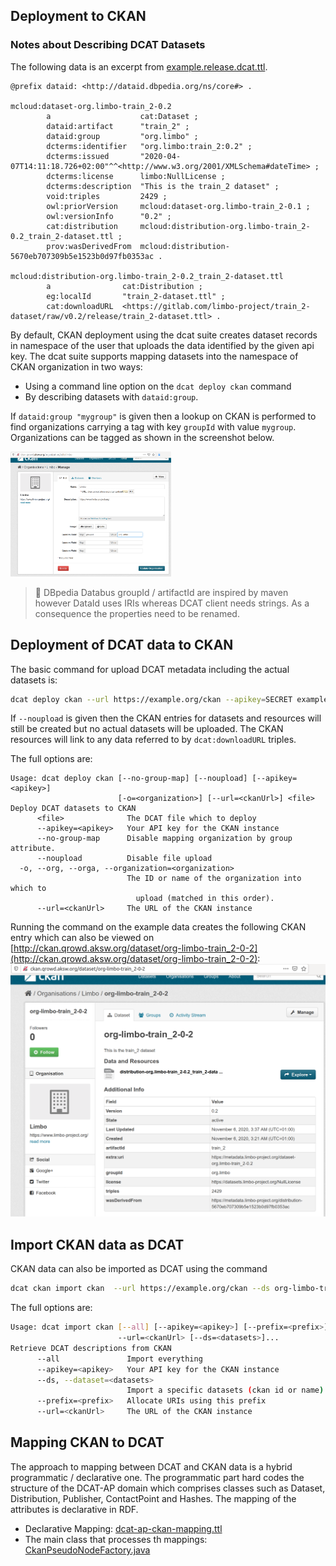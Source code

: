## Deployment to CKAN


### Notes about Describing DCAT Datasets

The following data is an excerpt from [example.release.dcat.ttl](example.release.dcat.ttl).

```turtle
@prefix dataid: <http://dataid.dbpedia.org/ns/core#> .

mcloud:dataset-org.limbo-train_2-0.2
        a                    cat:Dataset ;
        dataid:artifact      "train_2" ;
        dataid:group         "org.limbo" ;
        dcterms:identifier   "org.limbo:train_2:0.2" ;
        dcterms:issued       "2020-04-07T14:11:18.726+02:00"^^<http://www.w3.org/2001/XMLSchema#dateTime> ;
        dcterms:license      limbo:NullLicense ;
        dcterms:description  "This is the train_2 dataset" ;
        void:triples         2429 ;
        owl:priorVersion     mcloud:dataset-org.limbo-train_2-0.1 ;
        owl:versionInfo      "0.2" ;
        cat:distribution     mcloud:distribution-org.limbo-train_2-0.2_train_2-dataset.ttl ;
        prov:wasDerivedFrom  mcloud:distribution-5670eb707309b5e1523b0d97fb0353ac .

mcloud:distribution-org.limbo-train_2-0.2_train_2-dataset.ttl
        a                cat:Distribution ;
        eg:localId       "train_2-dataset.ttl" ;
        cat:downloadURL  <https://gitlab.com/limbo-project/train_2-dataset/raw/v0.2/release/train_2-dataset.ttl> .
```

By default, CKAN deployment using the dcat suite creates dataset records in namespace of the user that uploads the data identified by the given api key.
The dcat suite supports mapping datasets into the namespace of CKAN organization in two ways:

* Using a command line option on the `dcat deploy ckan` command
* By describing datasets with `dataid:group`.

If `dataid:group "mygroup"` is given then a lookup on CKAN is performed to find organizations carrying a tag with key `groupId` with value `mygroup`.
Organizations can be tagged as shown in the screenshot below.

<img src="../../images/ckan-orga-group.png" height="200px">

> :wrench: DBpedia Databus groupId / artifactId are inspired by maven however DataId uses IRIs whereas DCAT client needs strings. As a consequence the properties need to be renamed.

## Deployment of DCAT data to CKAN

The basic command for upload DCAT metadata including the actual datasets is:

```bash
dcat deploy ckan --url https://example.org/ckan --apikey=SECRET example.release.dcat.ttl
```

If `--noupload` is given then the CKAN entries for datasets and resources will still be created but
no actual datasets will be uploaded. The CKAN resources will link to any data referred to by `dcat:downloadURL` triples.


The full options are:

```
Usage: dcat deploy ckan [--no-group-map] [--noupload] [--apikey=<apikey>]
                        [-o=<organization>] [--url=<ckanUrl>] <file>
Deploy DCAT datasets to CKAN
      <file>              The DCAT file which to deploy
      --apikey=<apikey>   Your API key for the CKAN instance
      --no-group-map      Disable mapping organization by group attribute.
      --noupload          Disable file upload
  -o, --org, --orga, --organization=<organization>
                          The ID or name of the organization into which to
                            upload (matched in this order).
      --url=<ckanUrl>     The URL of the CKAN instance
```

Running the command on the example data creates the following CKAN entry which can also be viewed on [http://ckan.qrowd.aksw.org/dataset/org-limbo-train_2-0-2](http://ckan.qrowd.aksw.org/dataset/org-limbo-train_2-0-2):
![ckan-orga-group.png](../../images/ckan-train2.png)



## Import CKAN data as DCAT

CKAN data can also be imported as DCAT using the command

```bash
dcat ckan import ckan  --url https://example.org/ckan --ds org-limbo-train_2-0-2
```

The full options are:

```bash
Usage: dcat import ckan [--all] [--apikey=<apikey>] [--prefix=<prefix>]
                        --url=<ckanUrl> [--ds=<datasets>]...
Retrieve DCAT descriptions from CKAN
      --all               Import everything
      --apikey=<apikey>   Your API key for the CKAN instance
      --ds, --dataset=<datasets>
                          Import a specific datasets (ckan id or name)
      --prefix=<prefix>   Allocate URIs using this prefix
      --url=<ckanUrl>     The URL of the CKAN instance

```


## Mapping CKAN to DCAT
The approach to mapping between DCAT and CKAN data is a hybrid programmatic / declarative one. The programmatic part hard codes the structure of the DCAT-AP domain which comprises classes such as Dataset, Distribution, Publisher, ContactPoint and Hashes. The mapping of the attributes is declarative in RDF.

* Declarative Mapping: [dcat-ap-ckan-mapping.ttl](../../../dcat-suite-binding-ckan/src/main/resources/dcat-ap-ckan-mapping.ttl)
* The main class that processes th mappings: [CkanPseudoNodeFactory.java](../../../dcat-suite-binding-ckan/src/main/java/org/aksw/dcat/ap/binding/ckan/rdf_view/CkanPseudoNodeFactory.java)


